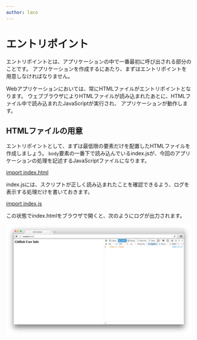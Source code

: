 ```yaml
---
author: laco 
---
```


# エントリポイント

エントリポイントとは、アプリケーションの中で一番最初に呼び出される部分のことです。
アプリケーションを作成するにあたり、まずはエントリポイントを用意しなければなりません。

Webアプリケーションにおいては、常にHTMLファイルがエントリポイントとなります。
ウェブブラウザによりHTMLファイルが読み込まれたあとに、HTMLファイル中で読み込まれたJavaScriptが実行され、
アプリケーションが動作します。

## HTMLファイルの用意

エントリポイントとして、まずは最低限の要素だけを配置したHTMLファイルを作成しましょう。
`body`要素の一番下で読み込んでいるindex.jsが、今回のアプリケーションの処理を記述するJavaScriptファイルになります。

[import index.html](src/index.html)

index.jsには、スクリプトが正しく読み込まれたことを確認できるよう、ログを表示する処理だけを書いておきます。

[import index.js](src/index.js)

この状態でindex.htmlをブラウザで開くと、次のようにログが出力されます。

![Fig.1](img/fig-1.png)
